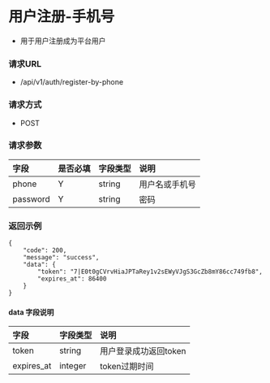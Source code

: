 # 用户注册-手机号

* 用于用户注册成为平台用户

### 请求URL

* /api/v1/auth/register-by-phone

### 请求方式
* POST

### 请求参数

|字段|是否必填|字段类型|说明|
| :--- | :--- | :--- | :--- |
|phone|Y|string|用户名或手机号|
|password|Y|string|密码|

### 返回示例

```
{
    "code": 200,
    "message": "success",
    "data": {
        "token": "7|E0t0gCVrvHiaJPTaRey1v2sEWyVJgS3GcZb8mY86cc749fb8",
        "expires_at": 86400
    }
}
```
#### data 字段说明
|字段|字段类型|说明|
| :--- | :--- | :--- |
|token|string|用户登录成功返回token|
|expires_at|integer|token过期时间|
